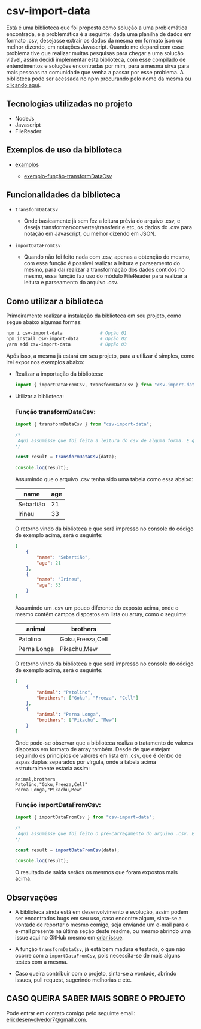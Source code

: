 # csv-import-data

Está é uma biblioteca que foi proposta como solução a uma problemática encontrada, e a problemática é a seguinte: dada uma planilha de dados em formato .csv, desejasse extrair os dados da mesma em formato json ou melhor dizendo, em notações Javascript. Quando me deparei com esse problema tive que realizar muitas pesquisas para chegar a uma solução viável, assim decidi implementar esta biblioteca, com esse compilado de entendimentos e soluções encontradas por mim, para a mesma sirva para mais pessoas na comunidade que venha a passar por esse problema. A biblioteca pode ser acessada no npm procurando pelo nome da mesma ou [clicando aqui](https://www.npmjs.com/package/csv-import-data).

## Tecnologias utilizadas no projeto
* NodeJs
* Javascript
* FileReader

## Exemplos de uso da biblioteca

* [examplos](https://github.com/ericrodriguesfer/csv-import-data/tree/master/examples)

    * [exemplo-função-transformDataCsv](https://github.com/ericrodriguesfer/csv-import-data/tree/master/examples/transform-data-csv)

## Funcionalidades da biblioteca

* ```transformDataCsv```
    
    * Onde basicamente já sem fez a leitura prévia do arquivo .csv, e deseja transformar/converter/transferir e etc, os dados do .csv para notação em Javascript, ou melhor dizendo em JSON.

* ```importDataFromCsv```

    * Quando não foi feito nada com .csv, apenas a obtenção do mesmo, com essa função é possível realizar a leitura e parseamento do mesmo, para daí realizar a transformação dos dados contidos no mesmo, essa função faz uso do módulo FileReader para realizar a leitura e parseamento do arquivo .csv.

## Como utilizar a biblioteca

Primeiramente realizar a instalação da biblioteca em seu projeto, como segue abaixo algumas formas:

```bash
npm i csv-import-data              # Opção 01
npm install csv-import-data        # Opção 02
yarn add csv-import-data           # Opção 03
```

Após isso, a mesma já estará em seu projeto, para a utilizar é simples, como irei expor nos exemplos abaixo:

* Realizar a importação da biblioteca:

    ```js
    import { importDataFromCsv, transformDataCsv } from "csv-import-data";
    ```

* Utilizar a biblioteca:

    ### Função transformDataCsv:


    ```js
    import { transformDataCsv } from "csv-import-data";

    /*
     Aqui assumisse que foi feita a leitura do csv de alguma forma. E que o mesmo está atribuído a uma variável chamada data.
    */

    const result = transformDataCsv(data);

    console.log(result);
    ```
    Assumindo que o arquivo .csv tenha sido uma tabela como essa abaixo:

    | name  | age   |
    | ------- | -------- |
    | Sebartião   | 21    |
    | Irineu   | 33    |

    O retorno vindo da biblioteca e que será impresso no console do código de exemplo acima, será o seguinte:

    ```json
    [
        {
            "name": "Sebartião",
            "age": 21
        },
        {
            "name": "Irineu",
            "age": 33
        }
    ]
    ```
    Assumindo um .csv um pouco diferente do exposto acima, onde o mesmo contêm campos dispostos em lista ou array, como o seguinte:

    | animal  | brothers   |
    | ------- | -------- |
    | Patolino   | Goku,Freeza,Cell    |
    | Perna Longa   | Pikachu,Mew    |

    O retorno vindo da biblioteca e que será impresso no console do código de exemplo acima, será o seguinte:

    ```json
    [
        {
            "animal": "Patolino",
            "brothers": ["Goku", "Freeza", "Cell"]
        },
        {
            "animal": "Perna Longa",
            "brothers": ["Pikachu", "Mew"]
        }
    ]
    ```
    Onde pode-se observar que a biblioteca realiza o tratamento de valores dispostos em formato de array também. Desde de que estejam seguindo os princípios de valores em lista em .csv, que é dentro de aspas duplas separados por vírgula, onde a tabela acima estruturalmente estaria assim:

    ```csv
    animal,brothers
    Patolino,"Goku,Freeza,Cell"
    Perna Longa,"Pikachu,Mew"
    ```

    ### Função importDataFromCsv:


    ```js
    import { importDataFromCsv } from "csv-import-data";

    /*
     Aqui assumisse que foi feito o pré-carregamento do arquivo .csv. E que o mesmo está atribuído a uma variável chamada data.
    */

    const result = importDataFromCsv(data);

    console.log(result);
    ```
    O resultado de saída serãos os mesmos que foram expostos mais acima.
    

## Observações

* A biblioteca ainda está em desenvolvimento e evolução, assim podem ser encontrados bugs em seu uso, caso encontre algum, sinta-se a vontade de reportar o mesmo comigo, seja enviando um e-mail para o e-mail presente na última seção deste readme, ou mesmo abrindo uma issue aqui no GitHub mesmo em [criar issue](https://github.com/ericrodriguesfer/csv-import-data/issues).

* A função ```transformDataCsv```, já está bem madura e testada, o que não ocorre com a ```importDataFromCsv```, pois necessita-se de mais alguns testes com a mesma.

* Caso queira contribuir com o projeto, sinta-se a vontade, abrindo issues, pull request, sugerindo melhorias e etc.

## CASO QUEIRA SABER MAIS SOBRE O PROJETO

Pode entrar em contato comigo pelo seguinte email: ericdesenvolvedor7@gmail.com.